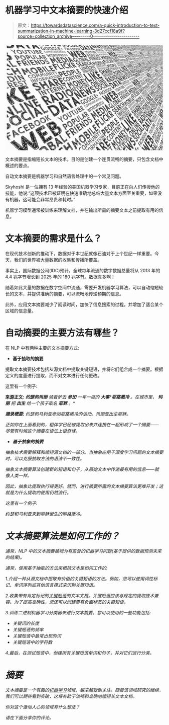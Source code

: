 # 机器学习中文本摘要的快速介绍

> 原文：<https://towardsdatascience.com/a-quick-introduction-to-text-summarization-in-machine-learning-3d27ccf18a9f?source=collection_archive---------0----------------------->

![](img/6b2dc86eaa2a73ea7bee22d3ad702354.png)

文本摘要是指缩短长文本的技术。目的是创建一个连贯流畅的摘要，只包含文档中概述的要点。

自动文本摘要是机器学习和自然语言处理中的一个常见问题。

Skyhoshi 是一位拥有 13 年经验的美国机器学习专家，目前正在向人们传授他的技能，他说:“这项技术已被证明在快速准确地总结大量文本方面至关重要，如果没有机器，这可能会非常昂贵和耗时。”

机器学习模型通常被训练来理解文档，并在输出所需的摘要文本之前提取有用的信息。

# 文本摘要的需求是什么？

在现代技术创新的推动下，数据对于本世纪就像石油对于上个世纪一样重要。今天，我们的世界被大量数据的收集和传播所覆盖。

事实上，国际数据公司(IDC)预计，全球每年流通的数字数据总量将从 2013 年的 4.4 兆字节增长到 2025 年的 180 兆字节。数据真多啊！

随着如此大量的数据在数字空间中流通，需要开发机器学习算法，可以自动缩短较长的文本，并提供准确的摘要，可以流畅地传递预期的信息。

此外，应用文本摘要减少了阅读时间，加快了信息搜索的过程，并增加了适合某个区域的信息量。

# 自动摘要的主要方法有哪些？

在 NLP 中有两种主要的文本摘要方式:

*   **基于抽取的摘要**

提取文本摘要技术包括从源文档中提取关键短语，并将它们组合成一个摘要。根据定义的度量进行提取，而不对文本进行任何更改。

这里有一个例子:

**来源正文:** ***约瑟和玛丽*** *骑着驴去* ***参加*** *一年一度的* ***大事*******耶路撒冷*** *。在城市里，* ***玛丽*** *把* ***出生*** *给一个孩子取名* ***耶稣*** *。**

***摘录概要:** *约瑟和马利亚参加耶路撒冷的活动。玛丽亚出生耶稣。**

*正如你在上面看到的，粗体字已经被提取出来并连接在一起形成了一个摘要——尽管有时候这个摘要在语法上很奇怪。*

*   ***基于抽象的摘要***

*抽象技术需要解释和缩短源文档的一部分。当抽象应用于深度学习问题的文本摘要时，可以克服抽取方法的语法不一致性。*

*抽象文本摘要算法创建新的短语和句子，从原始文本中传递最有用的信息——就像人类一样。*

*因此，抽象比提取执行得更好。然而，进行摘要所需的文本摘要算法更难开发；这就是为什么提取的使用仍然流行。*

*这里有一个例子:*

*约瑟和马利亚来到耶稣诞生的耶路撒冷。*

# *文本摘要算法是如何工作的？*

*通常，NLP 中的文本摘要被视为有监督的机器学习问题(基于提供的数据预测未来的结果)。*

*通常，使用基于抽取的方法来概括文本是如何工作的:*

*1.介绍一种从源文档中提取有价值的关键短语的方法。例如，您可以使用词性标记、单词序列或其他语言模式来识别关键短语。*

*2.收集带有肯定标记的[关键短语](https://en.wikipedia.org/wiki/Keyword_extraction)的文本文档。关键短语应该与规定的提取技术兼容。为了提高准确性，您还可以创建带有负面标签的关键短语。*

*3.训练二进制机器学习分类器来进行文本摘要。您可以使用的一些功能包括:*

*   *关键词的长度*
*   *关键短语的频率*
*   *关键短语中最常出现的词*
*   *关键短语中的字符数*

*4.最后，在测试短语中，创建所有关键短语单词和句子，并对它们进行分类。*

# *摘要*

*文本摘要是一个有趣的[机器学习](https://www.liveedu.tv/guides/artificial-intelligence/)领域，越来越受到关注。随着该领域研究的继续，我们可以期待看到突破，这将有助于流畅和准确地缩短长文本文档。*

*你对这个激动人心的领域有什么想法？*

*请在下面分享你的评论。*
